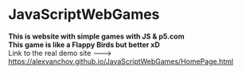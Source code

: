 # JavaScriptWebGames
**This is website with simple games with JS &amp; p5.com**  
**This game is like a Flappy Birds but better xD**  
Link to the real demo site ---> https://alexvanchov.github.io/JavaScriptWebGames/HomePage.html
